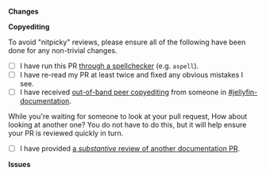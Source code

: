 <!--
Thank you for contributing to our documentation. We receive a lot of pull requests here, so we want to streamline this process.
-->

**Changes**
<!-- Describe a little about what you've changed and why. -->

**Copyediting**

To avoid "nitpicky" reviews, please ensure all of the following have been done for any non-trivial changes.

- [ ] I have run this PR [through a spellchecker](https://jellyfin.org/docs/general/contributing/documentation#please-self-review) (e.g. `aspell`).
- [ ] I have re-read my PR at least twice and fixed any obvious mistakes I see.
- [ ] I have received [out-of-band peer copyediting](https://jellyfin.org/docs/general/contributing/documentation#peer-copyediting) from someone in [#jellyfin-documentation](https://matrix.to/#/#jellyfin-documentation:matrix.org).

While you're waiting for someone to look at your pull request, How about looking at another one? You do not have to do this, but it will help ensure your PR is reviewed quickly in turn.

- [ ] I have provided [a *substantive* review of another documentation PR](https://jellyfin.org/docs/general/contributing/documentation#peer-reviews).

**Issues**

<!-- If applicable, please list any open issues that this PR addresses -->
<!-- e.g. -->
<!-- - closes #1234 -->
